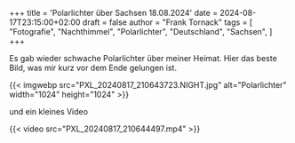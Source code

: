 +++
title = 'Polarlichter über Sachsen 18.08.2024'
date = 2024-08-17T23:15:00+02:00
draft = false
author = "Frank Tornack"
tags = [
    "Fotografie",
    "Nachthimmel",
    "Polarlichter",
    "Deutschland",
    "Sachsen",
]
+++

Es gab wieder schwache Polarlichter über meiner Heimat.
Hier das beste Bild, was mir kurz vor dem Ende gelungen ist.
<!--more-->

{{< imgwebp src="PXL_20240817_210643723.NIGHT.jpg" alt="Polarlichter" width="1024" height="1024" >}}

und ein kleines Video

{{< video src="PXL_20240817_210644497.mp4" >}}